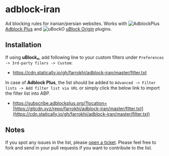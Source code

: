 # adblock-iran
Ad blocking rules for iranian/persian websites.  Works with ![AdblockPlus](https://i.imgur.com/kPRCfhu.png) [Adblock Plus](https://adblockplus.org/) and ![uBockO](https://i.imgur.com/PSFuzKb.png) [uBlock Origin](https://github.com/gorhill/uBlock) plugins.


## Installation

If using **uBlock₀**, add following line to your custom filters under `Preferences -> 3rd-party filers -> Custom`:

- https://cdn.statically.io/gh/farrokhi/adblock-iran/master/filter.txt

In case of **Adblock Plus**, the list should be added to `Advanced -> Filter lists -> Add filter list via URL` or simply click the below link to import the filter list into ABP.

- https://subscribe.adblockplus.org/?location=[https://gitcdn.xyz/repo/farrokhi/adblock-iran/master/filter.txt](https://cdn.statically.io/gh/farrokhi/adblock-iran/master/filter.txt)

## Notes

If you spot any issues in the list, please [open a ticket](https://github.com/farrokhi/adblock-iran/issues/new).
Please feel free to fork and send in your pull requests if you want to contribute to the list.


